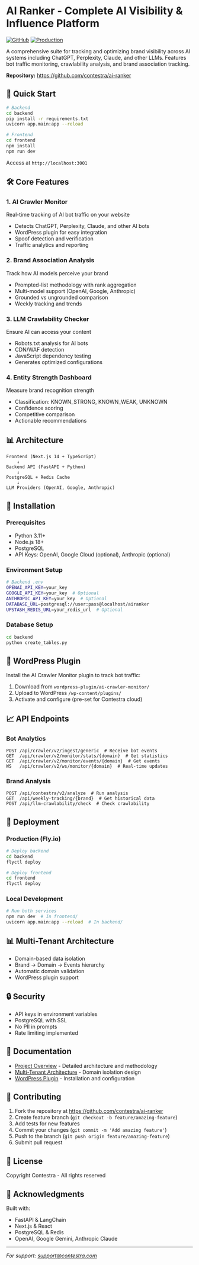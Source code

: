 # AI Ranker - Complete AI Visibility & Influence Platform

[![GitHub](https://img.shields.io/badge/GitHub-contestra%2Fai--ranker-blue)](https://github.com/contestra/ai-ranker)
[![Production](https://img.shields.io/badge/Production-ai--ranker.fly.dev-green)](https://ai-ranker.fly.dev)

A comprehensive suite for tracking and optimizing brand visibility across AI systems including ChatGPT, Perplexity, Claude, and other LLMs. Features bot traffic monitoring, crawlability analysis, and brand association tracking.

**Repository:** https://github.com/contestra/ai-ranker

## 🚀 Quick Start

```bash
# Backend
cd backend
pip install -r requirements.txt
uvicorn app.main:app --reload

# Frontend  
cd frontend
npm install
npm run dev
```

Access at `http://localhost:3001`

## 🛠️ Core Features

### 1. **AI Crawler Monitor** 
Real-time tracking of AI bot traffic on your website
- Detects ChatGPT, Perplexity, Claude, and other AI bots
- WordPress plugin for easy integration
- Spoof detection and verification
- Traffic analytics and reporting

### 2. **Brand Association Analysis**
Track how AI models perceive your brand
- Prompted-list methodology with rank aggregation
- Multi-model support (OpenAI, Google, Anthropic)
- Grounded vs ungrounded comparison
- Weekly tracking and trends

### 3. **LLM Crawlability Checker**
Ensure AI can access your content
- Robots.txt analysis for AI bots
- CDN/WAF detection
- JavaScript dependency testing
- Generates optimized configurations

### 4. **Entity Strength Dashboard**
Measure brand recognition strength
- Classification: KNOWN_STRONG, KNOWN_WEAK, UNKNOWN
- Confidence scoring
- Competitive comparison
- Actionable recommendations

## 📊 Architecture

```
Frontend (Next.js 14 + TypeScript)
    ↓
Backend API (FastAPI + Python)
    ↓
PostgreSQL + Redis Cache
    ↓
LLM Providers (OpenAI, Google, Anthropic)
```

## 🔧 Installation

### Prerequisites
- Python 3.11+
- Node.js 18+
- PostgreSQL
- API Keys: OpenAI, Google Cloud (optional), Anthropic (optional)

### Environment Setup

```bash
# Backend .env
OPENAI_API_KEY=your_key
GOOGLE_API_KEY=your_key  # Optional
ANTHROPIC_API_KEY=your_key  # Optional
DATABASE_URL=postgresql://user:pass@localhost/airanker
UPSTASH_REDIS_URL=your_redis_url  # Optional
```

### Database Setup

```bash
cd backend
python create_tables.py
```

## 🎯 WordPress Plugin

Install the AI Crawler Monitor plugin to track bot traffic:

1. Download from `wordpress-plugin/ai-crawler-monitor/`
2. Upload to WordPress `/wp-content/plugins/`
3. Activate and configure (pre-set for Contestra cloud)

## 📈 API Endpoints

### Bot Analytics
```
POST /api/crawler/v2/ingest/generic  # Receive bot events
GET  /api/crawler/v2/monitor/stats/{domain}  # Get statistics
GET  /api/crawler/v2/monitor/events/{domain}  # Get events
WS   /api/crawler/v2/ws/monitor/{domain}  # Real-time updates
```

### Brand Analysis
```
POST /api/contestra/v2/analyze  # Run analysis
GET  /api/weekly-tracking/{brand}  # Get historical data
POST /api/llm-crawlability/check  # Check crawlability
```

## 🚀 Deployment

### Production (Fly.io)
```bash
# Deploy backend
cd backend
flyctl deploy

# Deploy frontend
cd frontend
flyctl deploy
```

### Local Development
```bash
# Run both services
npm run dev  # In frontend/
uvicorn app.main:app --reload  # In backend/
```

## 📊 Multi-Tenant Architecture

- Domain-based data isolation
- Brand → Domain → Events hierarchy
- Automatic domain validation
- WordPress plugin support

## 🔒 Security

- API keys in environment variables
- PostgreSQL with SSL
- No PII in prompts
- Rate limiting implemented

## 📝 Documentation

- [Project Overview](PROJECT_OVERVIEW.md) - Detailed architecture and methodology
- [Multi-Tenant Architecture](MULTI_TENANT_ARCHITECTURE.md) - Domain isolation design
- [WordPress Plugin](wordpress-plugin/README.md) - Installation and configuration

## 🤝 Contributing

1. Fork the repository at https://github.com/contestra/ai-ranker
2. Create feature branch (`git checkout -b feature/amazing-feature`)
3. Add tests for new features
4. Commit your changes (`git commit -m 'Add amazing feature'`)
5. Push to the branch (`git push origin feature/amazing-feature`)
6. Submit pull request

## 📄 License

Copyright Contestra - All rights reserved

## 🙏 Acknowledgments

Built with:
- FastAPI & LangChain
- Next.js & React
- PostgreSQL & Redis
- OpenAI, Google Gemini, Anthropic Claude

---

*For support: support@contestra.com*